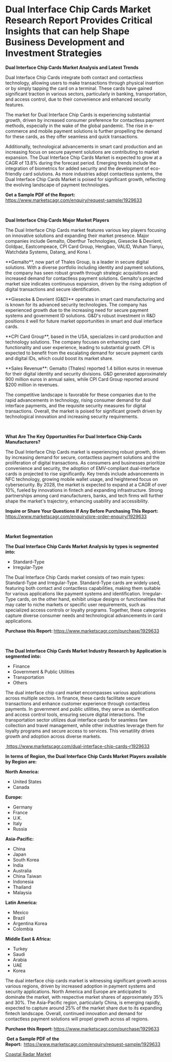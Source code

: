 <p><h1>Dual Interface Chip Cards Market Research Report Provides Critical Insights that can help Shape Business Development and Investment Strategies</h1></p><p><strong>Dual Interface Chip Cards Market Analysis and Latest Trends</strong></p>
<p><p>Dual Interface Chip Cards integrate both contact and contactless technology, allowing users to make transactions through physical insertion or by simply tapping the card on a terminal. These cards have gained significant traction in various sectors, particularly in banking, transportation, and access control, due to their convenience and enhanced security features.</p><p>The market for Dual Interface Chip Cards is experiencing substantial growth, driven by increased consumer preference for contactless payment methods, especially in the wake of the global pandemic. The rise in e-commerce and mobile payment solutions is further propelling the demand for these cards, as they offer seamless and quick transactions. </p><p>Additionally, technological advancements in smart card production and an increasing focus on secure payment solutions are contributing to market expansion. The Dual Interface Chip Cards Market is expected to grow at a CAGR of 13.8% during the forecast period. Emerging trends include the integration of biometrics for added security and the development of eco-friendly card solutions. As more industries adopt contactless systems, the Dual Interface Chip Cards Market is poised for significant growth, reflecting the evolving landscape of payment technologies.</p></p>
<p><strong>Get a Sample PDF of the Report:&nbsp;</strong> <a href="https://www.marketscagr.com/enquiry/request-sample/1929633?utm_campaign=2483&utm_medium=2&utm_source=Github&utm_content=ia&utm_term=29032025&utm_id=dual-interface-chip-cards">https://www.marketscagr.com/enquiry/request-sample/1929633</a></p>
<p>&nbsp;</p>
<p><strong>Dual Interface Chip Cards Major Market Players</strong></p>
<p><p>The Dual Interface Chip Cards market features various key players focusing on innovative solutions and expanding their market presence. Major companies include Gemalto, Oberthur Technologies, Giesecke & Devrient, Goldpac, Eastcompeace, CPI Card Group, Hengbao, VALID, Wuhan Tianyu, Watchdata Systems, Datang, and Kona I.</p><p>**Gemalto**, now part of Thales Group, is a leader in secure digital solutions. With a diverse portfolio including identity and payment solutions, the company has seen robust growth through strategic acquisitions and increased demand for contactless payment solutions. Gemalto's projected market size indicates continuous expansion, driven by the rising adoption of digital transactions and secure identification.</p><p>**Giesecke & Devrient (G&D)** operates in smart card manufacturing and is known for its advanced security technologies. The company has experienced growth due to the increasing need for secure payment systems and government ID solutions. G&D's robust investment in R&D positions it well for future market opportunities in smart and dual interface cards.</p><p>**CPI Card Group**, based in the USA, specializes in card production and technology solutions. The company focuses on enhancing card functionality and user experience, leading to substantial growth. CPI is expected to benefit from the escalating demand for secure payment cards and digital IDs, which could boost its market share.</p><p>**Sales Revenue**: Gemalto (Thales) reported 1.4 billion euros in revenue for their digital identity and security divisions. G&D generated approximately 900 million euros in annual sales, while CPI Card Group reported around $200 million in revenues.</p><p>The competitive landscape is favorable for these companies due to the rapid advancements in technology, rising consumer demand for dual interface payments, and the requisite security measures for digital transactions. Overall, the market is poised for significant growth driven by technological innovation and increasing security requirements.</p></p>
<p>&nbsp;</p>
<p><strong>What Are The Key Opportunities For Dual Interface Chip Cards Manufacturers?</strong></p>
<p><p>The Dual Interface Chip Cards market is experiencing robust growth, driven by increasing demand for secure, contactless payment solutions and the proliferation of digital transactions. As consumers and businesses prioritize convenience and security, the adoption of EMV-compliant dual-interface cards is projected to rise significantly. Key trends include advancements in NFC technology, growing mobile wallet usage, and heightened focus on cybersecurity. By 2028, the market is expected to expand at a CAGR of over 10%, fueled by innovations in fintech and expanding infrastructure. Strong partnerships among card manufacturers, banks, and tech firms will further shape the market's trajectory, enhancing usability and accessibility.</p></p>
<p><strong>Inquire or Share Your Questions If Any Before Purchasing This Report:</strong> <a href="https://www.marketscagr.com/enquiry/pre-order-enquiry/1929633?utm_campaign=2483&utm_medium=2&utm_source=Github&utm_content=ia&utm_term=29032025&utm_id=dual-interface-chip-cards">https://www.marketscagr.com/enquiry/pre-order-enquiry/1929633</a></p>
<p>&nbsp;</p>
<p><strong>Market Segmentation</strong></p>
<p><strong>The Dual Interface Chip Cards Market Analysis by types is segmented into:</strong></p>
<p><ul><li>Standard-Type</li><li>Irregular-Type</li></ul></p>
<p><p>The Dual Interface Chip Cards market consists of two main types: Standard-Type and Irregular-Type. Standard-Type cards are widely used, featuring both contact and contactless capabilities, making them suitable for various applications like payment systems and identification. Irregular-Type cards, on the other hand, exhibit unique designs or functionalities that may cater to niche markets or specific user requirements, such as specialized access controls or loyalty programs. Together, these categories capture diverse consumer needs and technological advancements in card applications.</p></p>
<p><strong>Purchase this Report:&nbsp;</strong><a href="https://www.marketscagr.com/purchase/1929633?utm_campaign=2483&utm_medium=2&utm_source=Github&utm_content=ia&utm_term=29032025&utm_id=dual-interface-chip-cards">https://www.marketscagr.com/purchase/1929633</a></p>
<p>&nbsp;</p>
<p><strong>The Dual Interface Chip Cards Market Industry Research by Application is segmented into:</strong></p>
<p><ul><li>Finance</li><li>Government & Public Utilities</li><li>Transportation</li><li>Others</li></ul></p>
<p><p>The dual interface chip card market encompasses various applications across multiple sectors. In finance, these cards facilitate secure transactions and enhance customer experience through contactless payments. In government and public utilities, they serve as identification and access control tools, ensuring secure digital interactions. The transportation sector utilizes dual interface cards for seamless fare collection and travel management, while other industries leverage them for loyalty programs and secure access to services. This versatility drives growth and adoption across diverse markets.</p></p>
<p><a href="https://www.marketscagr.com/dual-interface-chip-cards-r1929633?utm_campaign=2483&utm_medium=2&utm_source=Github&utm_content=ia&utm_term=29032025&utm_id=dual-interface-chip-cards">&nbsp;https://www.marketscagr.com/dual-interface-chip-cards-r1929633</a></p>
<p><strong>In terms of Region, the Dual Interface Chip Cards Market Players available by Region are:</strong></p>
<p>
    <p> <strong> North America: </strong>
        <ul>
            <li>United States</li>
            <li>Canada</li>
        </ul>
        </p> 
    <p> <strong> Europe: </strong>
        <ul>
            <li>Germany</li>
            <li>France</li>
            <li>U.K.</li>
            <li>Italy</li>
            <li>Russia</li>
        </ul>
        </p> 
    <p> <strong> Asia-Pacific: </strong>
        <ul>
            <li>China</li>
            <li>Japan</li>
            <li>South Korea</li>
            <li>India</li>
            <li>Australia</li>
            <li>China Taiwan</li>
            <li>Indonesia</li>
            <li>Thailand</li>
            <li>Malaysia</li>
        </ul>
        </p> 
    <p> <strong> Latin America: </strong>
        <ul>
            <li>Mexico</li>
            <li>Brazil</li>
            <li>Argentina Korea</li>
            <li>Colombia</li>
        </ul>
        </p> 
    <p> <strong> Middle East & Africa: </strong>
        <ul>
            <li>Turkey</li>
            <li>Saudi</li>
            <li>Arabia</li>
            <li>UAE</li>
            <li>Korea</li>
        </ul>
    </p>
    </p>
<p><p>The dual interface chip cards market is witnessing significant growth across various regions, driven by increased adoption in payment systems and security applications. North America and Europe are anticipated to dominate the market, with respective market shares of approximately 35% and 30%. The Asia-Pacific region, particularly China, is emerging rapidly, expected to capture around 25% of the market share due to its expanding fintech landscape. Overall, continued innovation and demand for contactless payment solutions will propel growth across all regions.</p></p>
<p><strong>Purchase this Report: </strong><a href="https://www.marketscagr.com/purchase/1929633?utm_campaign=2483&utm_medium=2&utm_source=Github&utm_content=ia&utm_term=29032025&utm_id=dual-interface-chip-cards">https://www.marketscagr.com/purchase/1929633</a></p>
<p>&nbsp;<strong>Get a Sample PDF of the Report:&nbsp;&nbsp;</strong><a href="https://www.marketscagr.com/enquiry/request-sample/1929633?utm_campaign=2483&utm_medium=2&utm_source=Github&utm_content=ia&utm_term=29032025&utm_id=dual-interface-chip-cards">https://www.marketscagr.com/enquiry/request-sample/1929633</a></p>
<p><strong></strong></p>
<p><p><a href="https://github.com/ParvinKhatun77/Market-Research-Report-List-2/blob/main/coastal-radar-market.md?utm_campaign=2483&utm_medium=2&utm_source=Github&utm_content=ia&utm_term=29032025&utm_id=dual-interface-chip-cards">Coastal Radar Market</a></p></p>